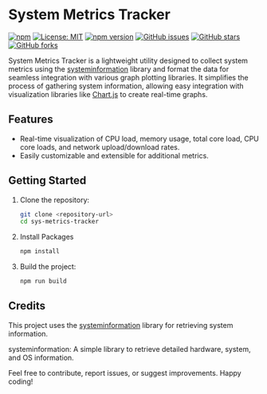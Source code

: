 # System Metrics Tracker
[![npm](https://img.shields.io/npm/dt/sys-metrics-tracker.svg)](https://www.npmjs.com/package/sys-metrics-tracker)
[![License: MIT](https://img.shields.io/badge/License-MIT-blue.svg)](https://opensource.org/licenses/MIT)
[![npm version](https://badge.fury.io/js/sys-metrics-tracker.svg)](https://www.npmjs.com/package/sys-metrics-tracker)
[![GitHub issues](https://img.shields.io/github/issues/nuhmanpk/sys-metrics-tracker.svg)](https://github.com/nuhmanpk/sys-metrics-tracker/issues)
[![GitHub stars](https://img.shields.io/github/stars/nuhmanpk/sys-metrics-tracker.svg)](https://github.com/nuhmanpk/sys-metrics-tracker/stargazers)
[![GitHub forks](https://img.shields.io/github/forks/nuhmanpk/sys-metrics-tracker.svg)](https://github.com/nuhmanpk/sys-metrics-tracker/network)



System Metrics Tracker is a lightweight utility designed to collect system metrics using the [systeminformation](https://systeminformation.io/) library and format the data for seamless integration with various graph plotting libraries. It simplifies the process of gathering system information, allowing easy integration with visualization libraries like [Chart.js](https://www.chartjs.org/) to create real-time graphs.


## Features

- Real-time visualization of CPU load, memory usage, total core load, CPU core loads, and network upload/download rates.
- Easily customizable and extensible for additional metrics.

## Getting Started

1. Clone the repository:

   ```bash
   git clone <repository-url>
   cd sys-metrics-tracker
   ```

2. Install Packages
    ```bash
    npm install
    ```
3. Build the project:
    ```bash
    npm run build
    ```
## Credits
This project uses the [systeminformation](https://systeminformation.io/) library for retrieving system information.

systeminformation: A simple library to retrieve detailed hardware, system, and OS information.



Feel free to contribute, report issues, or suggest improvements. Happy coding!